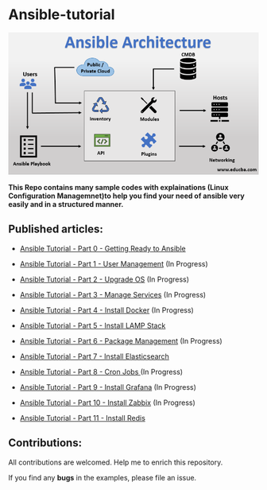 # Ansible-tutorial

<p align="center">
 <img alt="Ansible Logo" src="image/ansible-architecture.png">
</p>

**This Repo contains many sample codes with explainations (Linux Configuration Managemnet)to help you find your need of ansible very easily and in a structured manner.**

## Published articles:

 - [Ansible Tutorial - Part 0 - Getting Ready to Ansible]()

 - [Ansible Tutorial - Part 1 - User Management]() (In Progress)

 - [Ansible Tutorial - Part 2 - Upgrade OS]() (In Progress)
 
 - [Ansible Tutorial - Part 3 - Manage Services]() (In Progress)

 - [Ansible Tutorial - Part 4 - Install Docker]() (In Progress)
 
 - [Ansible Tutorial - Part 5 - Install LAMP Stack]()

 - [Ansible Tutorial - Part 6 - Package Management]() (In Progress)

 - [Ansible Tutorial - Part 7 - Install Elasticsearch]()
 
 - [Ansible Tutorial - Part 8 - Cron Jobs ]() (In Progress)
 
 - [Ansible Tutorial - Part 9 - Install Grafana]() (In Progress)

 - [Ansible Tutorial - Part 10 - Install Zabbix]() (In Progress)
 
 - [Ansible Tutorial - Part 11 - Install Redis]() 

## Contributions:

All contributions are welcomed. Help me to enrich this repository.

If you find any **bugs** in the examples, please file an issue.
